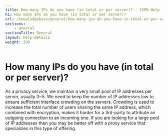 ```yaml
---
title: How many IPs do you have (in total or per server)? - IVPN Help
h1: How many IPs do you have (in total or per server)?
url: /knowledgebase/general/how-many-ips-do-you-have-in-total-or-per-server/
sections:
    - general
sectionTitle: General
layout: help-details
weight: 290
---
```

# How many IPs do you have (in total or per server)?

As a privacy service, we maintain a very small pool of IP addresses per server, usually 3~5. We need to keep the number of IP addresses low to ensure sufficient interface crowding on the servers. Crowding is used to increase the total number of users sharing the same IP address, which combined with encryption, makes it harder for a 3rd-party to attribute an outgoing connection to an incoming one. If you are looking for a large pool of IP addresses then you may be better off with a proxy service that specializes in this type of offering.

